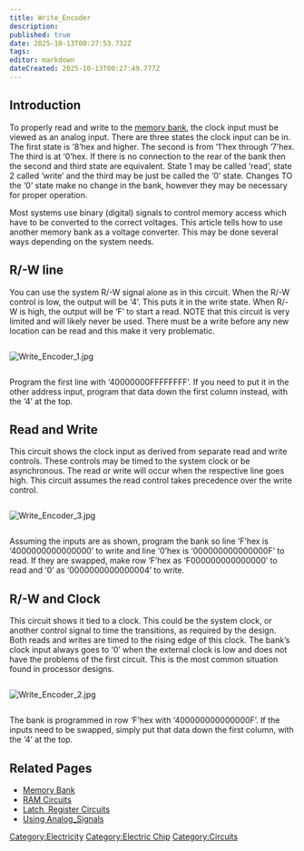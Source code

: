 ```yaml
---
title: Write_Encoder
description: 
published: true
date: 2025-10-13T00:27:53.732Z
tags: 
editor: markdown
dateCreated: 2025-10-13T00:27:49.777Z
---
```


## Introduction

To properly read and write to the [memory bank](Recipaedia/Electrics/Memory_Bank.md "wikilink"),
the clock input must be viewed as an analog input. There are three
states the clock input can be in. The first state is ‘8’hex and higher.
The second is from ‘1’hex through ‘7’hex. The third is at ‘0’hex. If
there is no connection to the rear of the bank then the second and third
state are equivalent. State 1 may be called ‘read’, state 2 called
‘write’ and the third may be just be called the ‘0’ state. Changes TO
the ‘0’ state make no change in the bank, however they may be necessary
for proper operation.

Most systems use binary (digital) signals to control memory access which
have to be converted to the correct voltages. This article tells how to
use another memory bank as a voltage converter. This may be done several
ways depending on the system needs.

## R/-W line

You can use the system R/-W signal alone as in this circuit. When the
R/-W control is low, the output will be ‘4’. This puts it in the write
state. When R/-W is high, the output will be ‘F’ to start a read. NOTE
that this circuit is very limited and will likely never be used. There
must be a write before any new location can be read and this make it
very problematic.

<div style="overflow:hidden">

![Write_Encoder_1.jpg](Write_Encoder_1.jpg "Write_Encoder_1.jpg")

</div>

Program the first line with ‘40000000FFFFFFFF’. If you need to put it in
the other address input, program that data down the first column
instead, with the ‘4’ at the top.

## Read and Write

This circuit shows the clock input as derived from separate read and
write controls. These controls may be timed to the system clock or be
asynchronous. The read or write will occur when the respective line goes
high. This circuit assumes the read control takes precedence over the
write control.

<div style="overflow:hidden">

![Write_Encoder_3.jpg](Write_Encoder_3.jpg "Write_Encoder_3.jpg")

</div>

Assuming the inputs are as shown, program the bank so line ‘F’hex is
‘4000000000000000’ to write and line ‘0’hex is ‘000000000000000F’ to
read. If they are swapped, make row ‘F’hex as ‘F000000000000000’ to read
and ‘0’ as ‘0000000000000004’ to write.

## R/-W and Clock

This circuit shows it tied to a clock. This could be the system clock,
or another control signal to time the transitions, as required by the
design. Both reads and writes are timed to the rising edge of this
clock. The bank’s clock input always goes to ‘0’ when the external clock
is low and does not have the problems of the first circuit. This is the
most common situation found in processor designs.

<div style="overflow:hidden">

![Write_Encoder_2.jpg](Write_Encoder_2.jpg "Write_Encoder_2.jpg")

</div>

The bank is programmed in row ‘F’hex with ‘400000000000000F’. If the
inputs need to be swapped, simply put that data down the first column,
with the ‘4’ at the top.

## Related Pages

  - [Memory Bank](Recipaedia/Electrics/Memory_Bank.md "wikilink")
  - [RAM Circuits](RAM_Circuits "wikilink")
  - [Latch, Register Circuits](Latch,_Register_Circuits "wikilink")
  - [Using Analog_Signals](Using_Analog_Signals "wikilink")

[Category:Electricity](Category:Electricity "wikilink")
[Category:Electric Chip](Category:Electric_Chip "wikilink")
[Category:Circuits](Category:Circuits "wikilink")